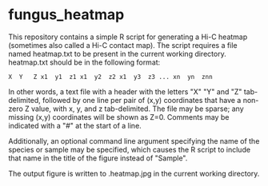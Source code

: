 # fungus_heatmap
This repository contains a simple R script for generating a Hi-C heatmap
(sometimes also called a Hi-C contact map). The script requires a file named
heatmap.txt to be present in the current working directory. heatmap.txt should
be in the following format:

`X  Y   Z
x1  y1  z1
x1  y2  z2
x1  y3  z3
...
xn  yn  znn`

In other words, a text file with a header with the letters "X" "Y" and "Z"
tab-delimited, followed by one line per pair of (x,y) coordinates that have a
non-zero Z value, with x, y, and z tab-delimited. The file may be sparse; any
missing (x,y) coordinates will be shown as Z=0. Comments may be indicated with
a "#" at the start of a line.

Additionally, an optional command line argument specifying the name of the 
species or sample may be specified, which causes the R script to include that
name in the title of the figure instead of "Sample".

The output figure is written to <species>.heatmap.jpg in the current working
directory.